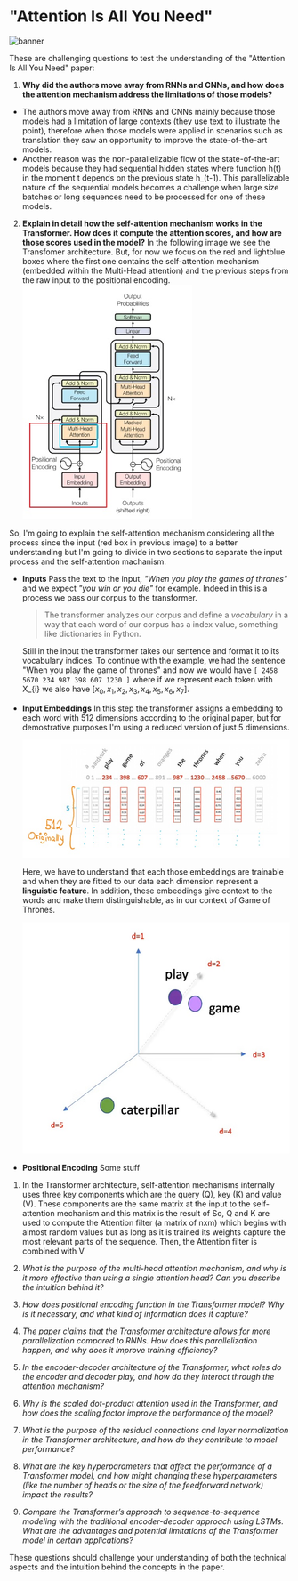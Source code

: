 # "Attention Is All You Need"
![banner](https://miro.medium.com/v2/resize:fit:1030/1*tb9TT-mwFn1WPzkkbjoMCQ.png)

These are challenging questions to test the understanding of the "Attention Is All You Need" paper:

1. **Why did the authors move away from RNNs and CNNs, and how does the attention mechanism address the limitations of those models?**
- The authors move away from RNNs and CNNs mainly because those models had a limitation of large contexts (they use text to illustrate the point), therefore when those models were applied in scenarios such as translation they saw an opportunity to improve the state-of-the-art models.
- Another reason was the non-parallelizable flow of the state-of-the-art models because they had sequential hidden states where function h(t) in the moment t depends on the previous state h_(t-1). This parallelizable nature of the sequential models becomes a challenge when large size batches or long sequences need to be processed for one of these models.


2. **Explain in detail how the self-attention mechanism works in the Transformer. How does it compute the attention scores, and how are those scores used in the model?**
In the following image we see the Transfomer architecture. But, for now we focus on the red and lightblue boxes where the first one contains the self-attention mechanism (embedded within the Multi-Head attention) and the previous steps from the raw input to the positional encoding.
![img](../img/self_attention_01.jpg)

So, I'm going to explain the self-attention mechanism considering all the process since the input (red box in previous image) to a better understanding but I'm going to divide in two sections to separate the input process and the self-attention machanism.

* **Inputs**
    Pass the text to the input, *"When you play the games of thrones"* and we expect *"you win or you die"* for example. Indeed in this is a process we pass our corpus to the transformer.  

    > The transformer analyzes our corpus and define a *vocabulary* in a way that each word of our corpus has a index value, something like dictionaries in Python.  

    Still in the input the transformer takes our sentence and format it to its vocabulary indices. To continue with the example, we had the sentence "When you play the game of thrones" and now we would have `[ 2458 5670 234 987 398 607 1230 ]` where if we represent each token with X_{i} we also have $[x_{0}, x_{1}, x_{2}, x_{3}, x_{4}, x_{5}, x_{6}, x_{7}]$.  

* **Input Embeddings**
    In this step the transformer assigns a embedding to each word with 512 dimensions according to the original paper, but for demostrative purposes I'm using a reduced version of just 5 dimensions.

    ![img](../img/self_attention_02.jpg)

    Here, we have to understand that each those embeddings are trainable and when they are fitted to our data each dimension represent a **linguistic feature**. In addition, these embeddings give context to the words and make them distinguishable, as in our context of Game of Thrones.

    ![img](../img/self_attention_03.jpg)

* **Positional Encoding**
    Some stuff

1. In the Transformer architecture, self-attention mechanisms internally uses three key components which are the query (Q), key (K) and value (V). These components are the same matrix at the input to the self-attention mechanism and this matrix is the result of 
So, Q and K are used to compute the Attention filter (a matrix of nxm) which begins with almost random values but as long as it is trained its weights capture the most relevant parts of the sequence. Then, the Attention filter is combined with V 


3. *What is the purpose of the multi-head attention mechanism, and why is it more effective than using a single attention head? Can you describe the intuition behind it?*

4. *How does positional encoding function in the Transformer model? Why is it necessary, and what kind of information does it capture?*

5. *The paper claims that the Transformer architecture allows for more parallelization compared to RNNs. How does this parallelization happen, and why does it improve training efficiency?*

6. *In the encoder-decoder architecture of the Transformer, what roles do the encoder and decoder play, and how do they interact through the attention mechanism?*

7. *Why is the scaled dot-product attention used in the Transformer, and how does the scaling factor improve the performance of the model?*

8. *What is the purpose of the residual connections and layer normalization in the Transformer architecture, and how do they contribute to model performance?*

9. *What are the key hyperparameters that affect the performance of a Transformer model, and how might changing these hyperparameters (like the number of heads or the size of the feedforward network) impact the results?*

10. *Compare the Transformer’s approach to sequence-to-sequence modeling with the traditional encoder-decoder approach using LSTMs. What are the advantages and potential limitations of the Transformer model in certain applications?*

These questions should challenge your understanding of both the technical aspects and the intuition behind the concepts in the paper.